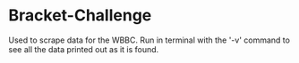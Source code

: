 Bracket-Challenge
=================
Used to scrape data for the WBBC. Run in terminal with the '-v' command to see all the data printed out as it is found.